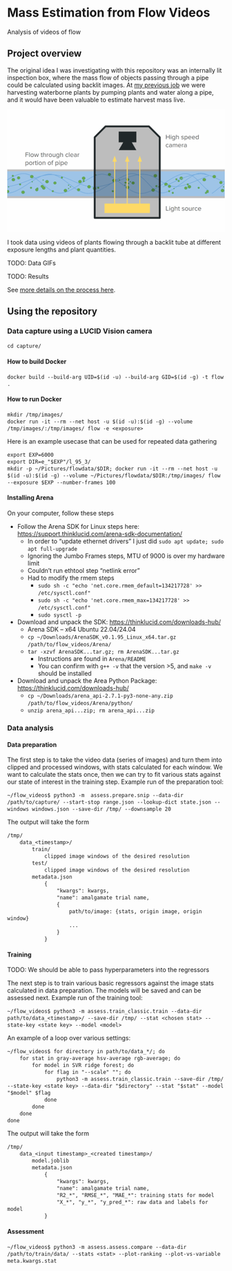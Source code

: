 # Mass Estimation from Flow Videos
Analysis of videos of flow

## Project overview

The original idea I was investigating with this repository was an internally lit inspection box, where the mass flow of objects passing through a pipe could be calculated using backlit images. At [my previous job](https://www.fyto.us/) we were harvesting waterborne plants by pumping plants and water along a pipe, and it would have been valuable to estimate harvest mass live.

![Idea GIF](.images/idea.gif)

I took data using videos of plants flowing through a backlit tube at different exposure lengths and plant quantities.

TODO: Data GIFs

TODO: Results

See [more details on the process here](https://docs.google.com/presentation/d/1c1pRzYdqQnm1N_qd-dYQaPG8VoMrDPT5KWU83HVyGdI/edit?slide=id.p#slide=id.p).


## Using the repository

### Data capture using a LUCID Vision camera

```
cd capture/
```

#### How to build Docker

```
docker build --build-arg UID=$(id -u) --build-arg GID=$(id -g) -t flow .
```

#### How to run Docker

```
mkdir /tmp/images/
docker run -it --rm --net host -u $(id -u):$(id -g) --volume /tmp/images/:/tmp/images/ flow -e <exposure>
```

Here is an example usecase that can be used for repeated data gathering

```
export EXP=6000
export DIR=e_"$EXP"/l_95_3/
mkdir -p ~/Pictures/flowdata/$DIR; docker run -it --rm --net host -u $(id -u):$(id -g) --volume ~/Pictures/flowdata/$DIR:/tmp/images/ flow --exposure $EXP --number-frames 100
```

#### Installing Arena

On your computer, follow these steps
* Follow the Arena SDK for Linux steps here: https://support.thinklucid.com/arena-sdk-documentation/
    * In order to “update ethernet drivers” I just did `sudo apt update; sudo apt full-upgrade`
    * Ignoring the Jumbo Frames steps, MTU of 9000 is over my hardware limit
    * Couldn’t run ethtool step “netlink error”
    * Had to modify the rmem steps
        * `sudo sh -c "echo 'net.core.rmem_default=134217728' >> /etc/sysctl.conf"`
        * `sudo sh -c "echo 'net.core.rmem_max=134217728' >> /etc/sysctl.conf"`
        * `sudo sysctl -p`
* Download and unpack the SDK: https://thinklucid.com/downloads-hub/
    * Arena SDK – x64 Ubuntu 22.04/24.04
    * `cp ~/Downloads/ArenaSDK_v0.1.95_Linux_x64.tar.gz /path/to/flow_videos/Arena/`
    * `tar -xzvf ArenaSDK...tar.gz; rm ArenaSDK...tar.gz`
        * Instructions are found in `Arena/README`
        * You can confirm with `g++ -v` that the version >5, and `make -v` should be installed
* Download and unpack the Area Python Package: https://thinklucid.com/downloads-hub/
    * `cp ~/Downloads/arena_api-2.7.1-py3-none-any.zip /path/to/flow_videos/Arena/python/`
    * `unzip arena_api...zip; rm arena_api...zip`


### Data analysis

#### Data preparation

The first step is to take the video data (series of images) and turn them into clipped and processed windows, with stats calculated for each window. We want to calculate the stats once, then we can try to fit various stats against our state of interest in the training step. Example run of the preparation tool:

```
~/flow_videos$ python3 -m  assess.prepare.snip --data-dir /path/to/capture/ --start-stop range.json --lookup-dict state.json --windows windows.json --save-dir /tmp/ --downsample 20
```

The output will take the form
```
/tmp/
    data_<timestamp>/
        train/
            clipped image windows of the desired resolution
        test/
            clipped image windows of the desired resolution
        metadata.json
            {
                "kwargs": kwargs,
                "name": amalgamate trial name,
                {
                    path/to/image: {stats, origin image, origin window}
                    ...
                }
            }
```

#### Training

TODO: We should be able to pass hyperparameters into the regressors

The next step is to train various basic regressors against the image stats calculated in data preparation. The models will be saved and can be assessed next. Example run of the training tool:

```
~/flow_videos$ python3 -m assess.train_classic.train --data-dir path/to/data_<timestamp>/ --save-dir /tmp/ --stat <chosen stat> --state-key <state key> --model <model>
```

An example of a loop over various settings:

```
~/flow_videos$ for directory in path/to/data_*/; do
    for stat in gray-average hsv-average rgb-average; do
        for model in SVR ridge forest; do
            for flag in "--scale" ""; do
                python3 -m assess.train_classic.train --save-dir /tmp/ --state-key <state key> --data-dir "$directory" --stat "$stat" --model "$model" $flag
            done
        done
    done
done
```

The output will take the form
```
/tmp/
    data_<input timestamp>_<created timestamp>/
        model.joblib
        metadata.json
            {
                "kwargs": kwargs,
                "name": amalgamate trial name,
                "R2_*", "RMSE_*", "MAE_*": training stats for model
                "X_*", "y_*", "y_pred_*": raw data and labels for model
            }
```

#### Assessment

```
~/flow_videos$ python3 -m assess.assess.compare --data-dir /path/to/train/data/ --stats <stat> --plot-ranking --plot-vs-variable meta.kwargs.stat
```